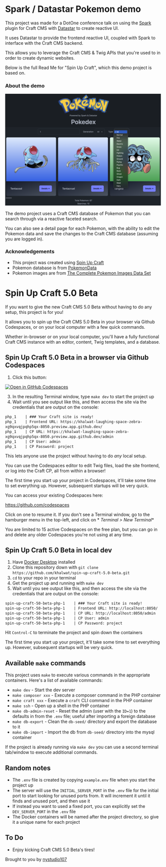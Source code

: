 # Spark / Datastar Pokemon demo

This project was made for a DotOne conference talk on using the [Spark](https://putyourlightson.com/plugins/spark)
plugin for Craft CMS with [Datastar](https://datastar.fly.dev/) to create reactive UI.

It uses Datastar to provide the frontend reactive UI, coupled with Spark to interface with the Craft CMS backend.

This allows you to leverage the Craft CMS & Twig APIs that you're used to in order to create dynamic websites.

Below is the full Read Me for "Spin Up Craft", which this demo project is based on.

### About the demo

![Screenshot](./resources/spark-datastar-pokemon.png)

The demo project uses a Craft CMS database of Pokemon that you can search through via a reactive faceted search.

You can also see a detail page for each Pokemon, with the ability to edit the Pokemon data and save the changes to the
Craft CMS database (assuming you are logged in).

### Acknowledgements

* This project was created using [Spin Up Craft](https://github.com/nystudio107/spin-up-craft)
* Pokemon database is from [PokemonData](https://github.com/lgreski/pokemonData)
* Pokemon images are
  from [The Complete Pokemon Images Data Set](https://www.kaggle.com/datasets/arenagrenade/the-complete-pokemon-images-data-set)

# Spin Up Craft 5.0 Beta

If you want to give the new Craft CMS 5.0 Beta without having to do any setup, this project is for you!

It allows you to spin up the Craft CMS 5.0 Beta in your browser via Github Codespaces, or on your local computer with a
few quick commands.

Whether in-browser or on your local computer, you'll have a fully functional Craft CMS instance with an editor, content,
Twig templates, and a database.

## Spin Up Craft 5.0 Beta in a browser via Github Codespaces

1. Click this button:

[![Open in GitHub Codespaces](https://github.com/codespaces/badge.svg)](https://github.com/codespaces/new?hide_repo_select=true&ref=master&repo=877062736)

3. In the resulting Terminal window, type `make dev` to start the project up
3. Wait until you see output like this, and then access the site via the credentials that are output on the console:

```
php_1    | ### Your Craft site is ready!
php_1    | Frontend URL: https://khalwat-laughing-space-zebra-xg9qxvqjpqhp5qx-8050.preview.app.github.dev/
php_1    | CP URL: https://khalwat-laughing-space-zebra-xg9qxvqjpqhp5qx-8050.preview.app.github.dev/admin
php_1    | CP User: admin
php_1    | CP Password: project
```

This lets anyone use the project without having to do _any_ local setup.

You can use the Codespaces editor to edit Twig files, load the site frontend, or log into the Craft CP, all from within
a browser!

The first time you start up your project in Codespaces, it'll take some time to set everything up. However, subsequent
startups will be very quick.

You can access your existing Codespaces here:

https://github.com/codespaces

Click on one to resume it. If you don't see a Terminal window, go to the hamburger menu in the top-left, and click on *
*Terminal > New Terminal**

You are limited to 15 active Codespaces on the free plan, but you can go in and delete any older Codespaces you're not
using at any time.

## Spin Up Craft 5.0 Beta in local dev

1. Have [Docker Desktop](https://www.docker.com/products/docker-desktop/) installed
2. Clone this repository down with `git clone https://github.com/khalwat/spin-up-craft-5.0-beta.git`
3. `cd` to your repo in your terminal
4. Get the project up and running with `make dev`
5. Wait until you see output like this, and then access the site via the credentials that are output on the console:

```
spin-up-craft-50-beta-php-1    | ### Your Craft site is ready!
spin-up-craft-50-beta-php-1    | Frontend URL: http://localhost:8050/
spin-up-craft-50-beta-php-1    | CP URL: http://localhost:8050/admin
spin-up-craft-50-beta-php-1    | CP User: admin
spin-up-craft-50-beta-php-1    | CP Password: project
```

Hit `Control-C` to terminate the project and spin down the containers

The first time you start up your project, it'll take some time to set everything up. However, subsequent startups will
be very quick.

## Available `make` commands

This project uses `make` to execute various commands in the appropriate containers. Here's a list of available commands:

* `make dev` - Start the dev server
* `make composer xxx` - Execute a composer command in the PHP container
* `make craft xxx` - Execute a `craft` CLI command in the PHP container
* `make ssh` - Open up a shell in the PHP container
* `make db-admin-reset` - Reset the admin (user with the `ID=1`) to the defaults in from the `.env` file; useful after
  importing a foreign database
* `make db-export` - Clean the `db-seed/` directory and export the database to it
* `make db-import` - Import the db from `db-seed/` directory into the mysql container

If the project is already running via `make dev` you can use a second terminal tab/window to execute additional
commands.

## Random notes

- The `.env` file is created by copying `example.env` file when you start the project up
- The server will use the `INITIAL_SERVER_PORT` in the `.env` file for the initial port to start looking for unused
  ports from. It will increment it until it finds and unused port, and then use it
- If instead you want to used a fixed port, you can explicitly set the `DEV_SERVER_PORT` in the `.env` file
- The Docker containers will be named after the project directory, so give it a unique name for each project

## To Do

- Enjoy kicking Craft CMS 5.0 Beta's tires!

Brought to you by [nystudio107](https://nystudio107.com/)
